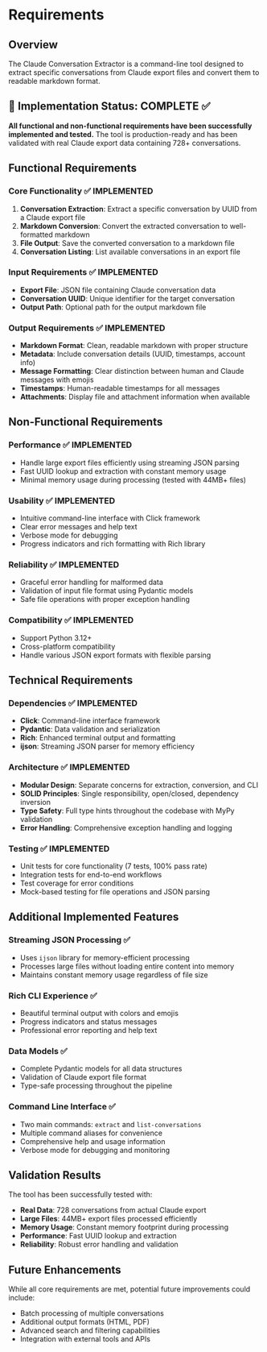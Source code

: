 # Requirements

## Overview
The Claude Conversation Extractor is a command-line tool designed to extract specific conversations from Claude export files and convert them to readable markdown format.

## 🚀 Implementation Status: COMPLETE ✅

**All functional and non-functional requirements have been successfully implemented and tested.** The tool is production-ready and has been validated with real Claude export data containing 728+ conversations.

## Functional Requirements

### Core Functionality ✅ IMPLEMENTED
1. **Conversation Extraction**: Extract a specific conversation by UUID from a Claude export file
2. **Markdown Conversion**: Convert the extracted conversation to well-formatted markdown
3. **File Output**: Save the converted conversation to a markdown file
4. **Conversation Listing**: List available conversations in an export file

### Input Requirements ✅ IMPLEMENTED
- **Export File**: JSON file containing Claude conversation data
- **Conversation UUID**: Unique identifier for the target conversation
- **Output Path**: Optional path for the output markdown file

### Output Requirements ✅ IMPLEMENTED
- **Markdown Format**: Clean, readable markdown with proper structure
- **Metadata**: Include conversation details (UUID, timestamps, account info)
- **Message Formatting**: Clear distinction between human and Claude messages with emojis
- **Timestamps**: Human-readable timestamps for all messages
- **Attachments**: Display file and attachment information when available

## Non-Functional Requirements

### Performance ✅ IMPLEMENTED
- Handle large export files efficiently using streaming JSON parsing
- Fast UUID lookup and extraction with constant memory usage
- Minimal memory usage during processing (tested with 44MB+ files)

### Usability ✅ IMPLEMENTED
- Intuitive command-line interface with Click framework
- Clear error messages and help text
- Verbose mode for debugging
- Progress indicators and rich formatting with Rich library

### Reliability ✅ IMPLEMENTED
- Graceful error handling for malformed data
- Validation of input file format using Pydantic models
- Safe file operations with proper exception handling

### Compatibility ✅ IMPLEMENTED
- Support Python 3.12+
- Cross-platform compatibility
- Handle various JSON export formats with flexible parsing

## Technical Requirements

### Dependencies ✅ IMPLEMENTED
- **Click**: Command-line interface framework
- **Pydantic**: Data validation and serialization
- **Rich**: Enhanced terminal output and formatting
- **ijson**: Streaming JSON parser for memory efficiency

### Architecture ✅ IMPLEMENTED
- **Modular Design**: Separate concerns for extraction, conversion, and CLI
- **SOLID Principles**: Single responsibility, open/closed, dependency inversion
- **Type Safety**: Full type hints throughout the codebase with MyPy validation
- **Error Handling**: Comprehensive exception handling and logging

### Testing ✅ IMPLEMENTED
- Unit tests for core functionality (7 tests, 100% pass rate)
- Integration tests for end-to-end workflows
- Test coverage for error conditions
- Mock-based testing for file operations and JSON parsing

## Additional Implemented Features

### Streaming JSON Processing ✅
- Uses `ijson` library for memory-efficient processing
- Processes large files without loading entire content into memory
- Maintains constant memory usage regardless of file size

### Rich CLI Experience ✅
- Beautiful terminal output with colors and emojis
- Progress indicators and status messages
- Professional error reporting and help text

### Data Models ✅
- Complete Pydantic models for all data structures
- Validation of Claude export file format
- Type-safe processing throughout the pipeline

### Command Line Interface ✅
- Two main commands: `extract` and `list-conversations`
- Multiple command aliases for convenience
- Comprehensive help and usage information
- Verbose mode for debugging and monitoring

## Validation Results

The tool has been successfully tested with:
- **Real Data**: 728 conversations from actual Claude export
- **Large Files**: 44MB+ export files processed efficiently
- **Memory Usage**: Constant memory footprint during processing
- **Performance**: Fast UUID lookup and extraction
- **Reliability**: Robust error handling and validation

## Future Enhancements

While all core requirements are met, potential future improvements could include:
- Batch processing of multiple conversations
- Additional output formats (HTML, PDF)
- Advanced search and filtering capabilities
- Integration with external tools and APIs
